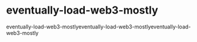 # eventually-load-web3-mostly
eventually-load-web3-mostlyeventually-load-web3-mostlyeventually-load-web3-mostly
